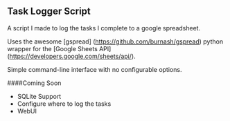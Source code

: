 Task Logger Script
-----------------

A script I made to log the tasks I complete to a google spreadsheet.

Uses the awesome [gspread] (https://github.com/burnash/gspread) python wrapper for the [Google Sheets API] (https://developers.google.com/sheets/api/).

Simple command-line interface with no configurable options.

####Coming Soon
+ SQLite Support
+ Configure where to log the tasks
+ WebUI 
